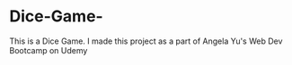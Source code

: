# Dice-Game-
This is a Dice Game. I made this project as a part of Angela Yu's Web Dev Bootcamp on Udemy
